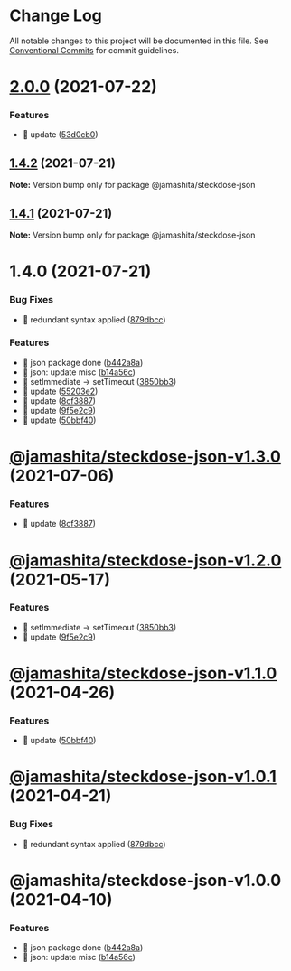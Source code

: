 # Change Log

All notable changes to this project will be documented in this file.
See [Conventional Commits](https://conventionalcommits.org) for commit guidelines.

# [2.0.0](https://github.com/jamashita/steckdose.git/packages/json/compare/@jamashita/steckdose-json@1.4.2...@jamashita/steckdose-json@2.0.0) (2021-07-22)


### Features

* 🎸 update ([53d0cb0](https://github.com/jamashita/steckdose.git/packages/json/commit/53d0cb0bc2ccc914f2247d6ac01440c6c03ed2bc))





## [1.4.2](https://github.com/jamashita/steckdose.git/packages/json/compare/@jamashita/steckdose-json@1.4.1...@jamashita/steckdose-json@1.4.2) (2021-07-21)

**Note:** Version bump only for package @jamashita/steckdose-json





## [1.4.1](https://github.com/jamashita/steckdose.git/packages/json/compare/@jamashita/steckdose-json@1.4.0...@jamashita/steckdose-json@1.4.1) (2021-07-21)

**Note:** Version bump only for package @jamashita/steckdose-json





# 1.4.0 (2021-07-21)


### Bug Fixes

* 🐛 redundant syntax applied ([879dbcc](https://github.com/jamashita/steckdose.git/packages/json/commit/879dbccdd19dfee4f14d2f5a97f73c65de9a6b01))


### Features

* 🎸 json package done ([b442a8a](https://github.com/jamashita/steckdose.git/packages/json/commit/b442a8a7b0ac72b25cff85bc1e727e0df078afa1))
* 🎸 json: update misc ([b14a56c](https://github.com/jamashita/steckdose.git/packages/json/commit/b14a56c5331ab3f3f3261c72f0a57ee269a21834))
* 🎸 setImmediate -> setTimeout ([3850bb3](https://github.com/jamashita/steckdose.git/packages/json/commit/3850bb391b850915dc3d6d75fa73cadf04d96e4d))
* 🎸 update ([55203e2](https://github.com/jamashita/steckdose.git/packages/json/commit/55203e259e059ec8bc0abcf6878926368b95e6de))
* 🎸 update ([8cf3887](https://github.com/jamashita/steckdose.git/packages/json/commit/8cf388705aa45b104e218807c7f2249318e58260))
* 🎸 update ([9f5e2c9](https://github.com/jamashita/steckdose.git/packages/json/commit/9f5e2c9ea14e2174f401e1fde3f84776b86e34dd))
* 🎸 update ([50bbf40](https://github.com/jamashita/steckdose.git/packages/json/commit/50bbf40024486ab571a57159c7d9f28f762eb10d))





# [@jamashita/steckdose-json-v1.3.0](https://github.com/jamashita/steckdose/compare/@jamashita/steckdose-json-v1.2.0...@jamashita/steckdose-json-v1.3.0) (2021-07-06)


### Features

* 🎸 update ([8cf3887](https://github.com/jamashita/steckdose/commit/8cf388705aa45b104e218807c7f2249318e58260))

# [@jamashita/steckdose-json-v1.2.0](https://github.com/jamashita/steckdose/compare/@jamashita/steckdose-json-v1.1.0...@jamashita/steckdose-json-v1.2.0) (2021-05-17)


### Features

* 🎸 setImmediate -> setTimeout ([3850bb3](https://github.com/jamashita/steckdose/commit/3850bb391b850915dc3d6d75fa73cadf04d96e4d))
* 🎸 update ([9f5e2c9](https://github.com/jamashita/steckdose/commit/9f5e2c9ea14e2174f401e1fde3f84776b86e34dd))

# [@jamashita/steckdose-json-v1.1.0](https://github.com/jamashita/steckdose/compare/@jamashita/steckdose-json-v1.0.1...@jamashita/steckdose-json-v1.1.0) (2021-04-26)


### Features

* 🎸 update ([50bbf40](https://github.com/jamashita/steckdose/commit/50bbf40024486ab571a57159c7d9f28f762eb10d))

# [@jamashita/steckdose-json-v1.0.1](https://github.com/jamashita/steckdose/compare/@jamashita/steckdose-json-v1.0.0...@jamashita/steckdose-json-v1.0.1) (2021-04-21)


### Bug Fixes

* 🐛 redundant syntax applied ([879dbcc](https://github.com/jamashita/steckdose/commit/879dbccdd19dfee4f14d2f5a97f73c65de9a6b01))

# @jamashita/steckdose-json-v1.0.0 (2021-04-10)


### Features

* 🎸 json package done ([b442a8a](https://github.com/jamashita/steckdose/commit/b442a8a7b0ac72b25cff85bc1e727e0df078afa1))
* 🎸 json: update misc ([b14a56c](https://github.com/jamashita/steckdose/commit/b14a56c5331ab3f3f3261c72f0a57ee269a21834))
